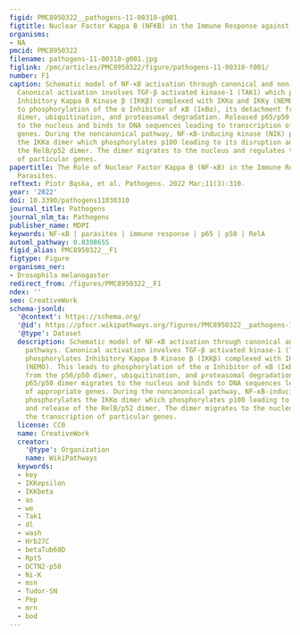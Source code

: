 ```yaml
---
figid: PMC8950322__pathogens-11-00310-g001
figtitle: Nuclear Factor Kappa B (NFKB) in the Immune Response against Parasites
organisms:
- NA
pmcid: PMC8950322
filename: pathogens-11-00310-g001.jpg
figlink: /pmc/articles/PMC8950322/figure/pathogens-11-00310-f001/
number: F1
caption: Schematic model of NF-κB activation through canonical and non-canonical pathways.
  Canonical activation involves TGF-β activated kinase-1 (TAK1) which phosphorylates
  Inhibitory Kappa B Kinase β (IKKβ) complexed with IKKα and IKKγ (NEMO). This leads
  to phosphorylation of the α Inhibitor of κB (IκBα), its detachment from the p56/p50
  dimer, ubiquitination, and proteasomal degradation. Released p65/p50 dimer migrates
  to the nucleus and binds to DNA sequences leading to transcription of appropriate
  genes. During the noncanonical pathway, NF-κB-inducing kinase (NIK) phosphorylates
  the IKKα dimer which phosphorylates p100 leading to its disruption and release of
  the RelB/p52 dimer. The dimer migrates to the nucleus and regulates the transcription
  of particular genes.
papertitle: The Role of Nuclear Factor Kappa B (NF-κB) in the Immune Response against
  Parasites.
reftext: Piotr Bąska, et al. Pathogens. 2022 Mar;11(3):310.
year: '2022'
doi: 10.3390/pathogens11030310
journal_title: Pathogens
journal_nlm_ta: Pathogens
publisher_name: MDPI
keywords: NF-κB | parasites | immune response | p65 | p50 | RelA
automl_pathway: 0.8398655
figid_alias: PMC8950322__F1
figtype: Figure
organisms_ner:
- Drosophila melanogaster
redirect_from: /figures/PMC8950322__F1
ndex: ''
seo: CreativeWork
schema-jsonld:
  '@context': https://schema.org/
  '@id': https://pfocr.wikipathways.org/figures/PMC8950322__pathogens-11-00310-g001.html
  '@type': Dataset
  description: Schematic model of NF-κB activation through canonical and non-canonical
    pathways. Canonical activation involves TGF-β activated kinase-1 (TAK1) which
    phosphorylates Inhibitory Kappa B Kinase β (IKKβ) complexed with IKKα and IKKγ
    (NEMO). This leads to phosphorylation of the α Inhibitor of κB (IκBα), its detachment
    from the p56/p50 dimer, ubiquitination, and proteasomal degradation. Released
    p65/p50 dimer migrates to the nucleus and binds to DNA sequences leading to transcription
    of appropriate genes. During the noncanonical pathway, NF-κB-inducing kinase (NIK)
    phosphorylates the IKKα dimer which phosphorylates p100 leading to its disruption
    and release of the RelB/p52 dimer. The dimer migrates to the nucleus and regulates
    the transcription of particular genes.
  license: CC0
  name: CreativeWork
  creator:
    '@type': Organization
    name: WikiPathways
  keywords:
  - key
  - IKKepsilon
  - IKKbeta
  - as
  - we
  - Tak1
  - dl
  - wash
  - Hrb27C
  - betaTub60D
  - Rpt5
  - DCTN2-p50
  - Ni-K
  - msn
  - Tudor-SN
  - Pep
  - mrn
  - bod
---
```

